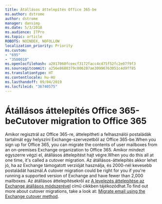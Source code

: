 ```yaml
---
title: Átállásos áttelepítés Office 365-be
ms.author: dstrome
author: dstrome
manager: dansimp
ms.date: 5/3/2018
ms.audience: ITPro
ms.topic: article
ROBOTS: NOINDEX, NOFOLLOW
localization_priority: Priority
ms.custom:
- "695"
- "3500010"
ms.openlocfilehash: a2017060fceecf3172facc4cd75f52fc2e07f9f3
ms.sourcegitcommit: a256e8680379c006287ae30996763051c4d9ff85
ms.translationtype: HT
ms.contentlocale: hu-HU
ms.lasthandoff: 09/04/2019
ms.locfileid: "36740575"
---
```

# <a name="cutover-migrations-to-office-365"></a><span data-ttu-id="592b8-102">Átállásos áttelepítés Office 365-be</span><span class="sxs-lookup"><span data-stu-id="592b8-102">Cutover migration to Office 365</span></span>

<span data-ttu-id="592b8-103">Amikor regisztrál az Office 365-re, áttelepítheti a felhasználói postaládák tartalmát egy helyszíni Exchange-szervezetből az Office 365-be.</span><span class="sxs-lookup"><span data-stu-id="592b8-103">When you sign up for Office 365, you can migrate the contents of user mailboxes from an on-premises Exchange organization to Office 365.</span></span> <span data-ttu-id="592b8-104">Amikor mindezt egyszerre végzi el, átállásos áttelepítést hajt végre.</span><span class="sxs-lookup"><span data-stu-id="592b8-104">When you do this all at one time, it's called a cutover migration.</span></span> <span data-ttu-id="592b8-105">Az átállásos-áttelepítés akkor lehet jó, ha az Exchange támogatott verzióját használja, és 2000-nél kevesebb postaládát használ.</span><span class="sxs-lookup"><span data-stu-id="592b8-105">A cutover migration could be right for you if you're running a supported version of Exchange and have fewer than 2,000 mailboxes.</span></span> <span data-ttu-id="592b8-106">Az átállásos áttelepítésekről az [A levelezés áttelepítése az Exchange átállásos módszerével](https://docs.microsoft.com/Exchange/mailbox-migration/cutover-migration-to-office-365) című cikkben tájékozódhat.</span><span class="sxs-lookup"><span data-stu-id="592b8-106">To find out more about cutover migrations, take a look at: [Migrate email using the Exchange cutover method](https://docs.microsoft.com/Exchange/mailbox-migration/cutover-migration-to-office-365).</span></span>
  